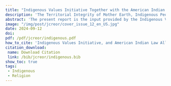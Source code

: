 ```yaml
---
title: "Indigenous Values Initiative Together with the American Indian Law Alliance Submits this Report"
description: 'The Territorial Integrity of Mother Earth, Indigenous Peoples, and the Right to Freedom of Religion or Belief'
abstract: 'The present report is the input provided by the Indigenous Values Initiative (IVI) and American Indian Law Alliance (AILA) in response to the new report drafted in 2022 by Ahmed Shaheed, the Special Rapporteur on Religious Freedom or Belief.'
image: "/img/post/jcreor/cover_issue_12_en_US.jpg"
date: 2024-09-12
doi: 
pdf: /pdf/jcreor/indigenous.pdf
how_to_cite: 'Indigenous Values Initiative, and American Indian Law Alliance. 2024. “Indigenous Values Initiative Together With the American Indian Law Alliance Submits This Report: The Territorial Integrity of Mother Earth, Indigenous Peoples, and the Right to Freedom of Religion or Belief”. Journal of the Council for Research on Religion 5 (2). Montreal, QC, Canada:40-45. '
citation_download: 
 name: Download Citation
 link: /bib/jcreor/indigenous.bib
show_toc: true
tags: 
 - Indigenous
 - Religion
---
```


